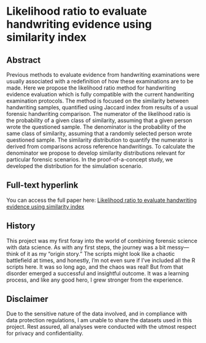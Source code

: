 # Likelihood ratio to evaluate handwriting evidence using similarity index

## Abstract

Previous methods to evaluate evidence from handwriting examinations were usually associated with a redefinition of how these examinations are to be made. Here we propose the likelihood ratio method for handwriting evidence evaluation which is fully compatible with the current handwriting examination protocols. The method is focused on the similarity between handwriting samples, quantified using Jaccard index from results of a usual forensic handwriting comparison. The numerator of the likelihood ratio is the probability of a given class of similarity, assuming that a given person wrote the questioned sample. The denominator is the probability of the same class of similarity, assuming that a randomly selected person wrote questioned sample. The similarity distribution to quantify the numerator is derived from comparisons across reference handwritings. To calculate the denominator we propose to develop similarity distributions relevant for particular forensic scenarios. In the proof-of-a-concept study, we developed the distribution for the simulation scenario.

## Full-text hyperlink
You can access the full paper here: [Likelihood ratio to evaluate handwriting evidence using similarity index](https://doi.org/10.1093/lpr/mgac013)

## History

This project was my first foray into the world of combining forensic science with data science. As with any first steps, the journey was a bit messy—think of it as my “origin story.” The scripts might look like a chaotic battlefield at times, and honestly, I’m not even sure if I’ve included all the R scripts here. It was so long ago, and the chaos was real! But from that disorder emerged a successful and insightful outcome. It was a learning process, and like any good hero, I grew stronger from the experience.

## Disclaimer

Due to the sensitive nature of the data involved, and in compliance with data protection regulations, I am unable to share the datasets used in this project. Rest assured, all analyses were conducted with the utmost respect for privacy and confidentiality.
